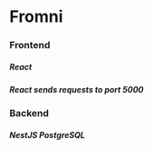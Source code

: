 # Fromni

### Frontend
##### React
##### React sends requests to port 5000

### Backend
##### NestJS PostgreSQL
